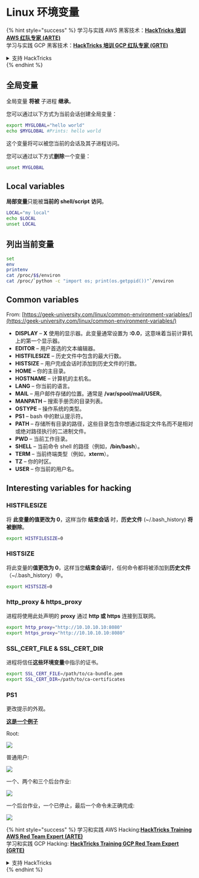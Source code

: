 # Linux 环境变量

{% hint style="success" %}
学习与实践 AWS 黑客技术：<img src="/.gitbook/assets/arte.png" alt="" data-size="line">[**HackTricks 培训 AWS 红队专家 (ARTE)**](https://training.hacktricks.xyz/courses/arte)<img src="/.gitbook/assets/arte.png" alt="" data-size="line">\
学习与实践 GCP 黑客技术：<img src="/.gitbook/assets/grte.png" alt="" data-size="line">[**HackTricks 培训 GCP 红队专家 (GRTE)**<img src="/.gitbook/assets/grte.png" alt="" data-size="line">](https://training.hacktricks.xyz/courses/grte)

<details>

<summary>支持 HackTricks</summary>

* 查看 [**订阅计划**](https://github.com/sponsors/carlospolop)!
* **加入** 💬 [**Discord 群组**](https://discord.gg/hRep4RUj7f) 或 [**Telegram 群组**](https://t.me/peass) 或 **关注** 我们的 **Twitter** 🐦 [**@hacktricks\_live**](https://twitter.com/hacktricks\_live)**.**
* **通过向** [**HackTricks**](https://github.com/carlospolop/hacktricks) 和 [**HackTricks Cloud**](https://github.com/carlospolop/hacktricks-cloud) GitHub 仓库提交 PR 分享黑客技巧。

</details>
{% endhint %}

## 全局变量

全局变量 **将被** 子进程 **继承**。

您可以通过以下方式为当前会话创建全局变量：
```bash
export MYGLOBAL="hello world"
echo $MYGLOBAL #Prints: hello world
```
这个变量将可以被您当前的会话及其子进程访问。

您可以通过以下方式**删除**一个变量：
```bash
unset MYGLOBAL
```
## Local variables

**局部变量**只能被**当前的 shell/script** **访问**。
```bash
LOCAL="my local"
echo $LOCAL
unset LOCAL
```
## 列出当前变量
```bash
set
env
printenv
cat /proc/$$/environ
cat /proc/`python -c "import os; print(os.getppid())"`/environ
```
## Common variables

From: [https://geek-university.com/linux/common-environment-variables/](https://geek-university.com/linux/common-environment-variables/)

* **DISPLAY** – **X** 使用的显示器。此变量通常设置为 **:0.0**，这意味着当前计算机上的第一个显示器。
* **EDITOR** – 用户首选的文本编辑器。
* **HISTFILESIZE** – 历史文件中包含的最大行数。
* **HISTSIZE** – 用户完成会话时添加到历史文件的行数。
* **HOME** – 你的主目录。
* **HOSTNAME** – 计算机的主机名。
* **LANG** – 你当前的语言。
* **MAIL** – 用户邮件存储的位置。通常是 **/var/spool/mail/USER**。
* **MANPATH** – 搜索手册页的目录列表。
* **OSTYPE** – 操作系统的类型。
* **PS1** – bash 中的默认提示符。
* **PATH** – 存储所有目录的路径，这些目录包含你想通过指定文件名而不是相对或绝对路径执行的二进制文件。
* **PWD** – 当前工作目录。
* **SHELL** – 当前命令 shell 的路径（例如，**/bin/bash**）。
* **TERM** – 当前终端类型（例如，**xterm**）。
* **TZ** – 你的时区。
* **USER** – 你当前的用户名。

## Interesting variables for hacking

### **HISTFILESIZE**

将 **此变量的值更改为 0**，这样当你 **结束会话** 时，**历史文件** (\~/.bash\_history) **将被删除**。
```bash
export HISTFILESIZE=0
```
### **HISTSIZE**

将此变量的**值更改为 0**，这样当您**结束会话**时，任何命令都将被添加到**历史文件**（\~/.bash\_history）中。
```bash
export HISTSIZE=0
```
### http\_proxy & https\_proxy

进程将使用此处声明的 **proxy** 通过 **http 或 https** 连接到互联网。
```bash
export http_proxy="http://10.10.10.10:8080"
export https_proxy="http://10.10.10.10:8080"
```
### SSL\_CERT\_FILE & SSL\_CERT\_DIR

进程将信任**这些环境变量**中指示的证书。
```bash
export SSL_CERT_FILE=/path/to/ca-bundle.pem
export SSL_CERT_DIR=/path/to/ca-certificates
```
### PS1

更改提示的外观。

[**这是一个例子**](https://gist.github.com/carlospolop/43f7cd50f3deea972439af3222b68808)

Root:

![](<../.gitbook/assets/image (897).png>)

普通用户:

![](<../.gitbook/assets/image (740).png>)

一个、两个和三个后台作业:

![](<../.gitbook/assets/image (145).png>)

一个后台作业，一个已停止，最后一个命令未正确完成:

![](<../.gitbook/assets/image (715).png>)


{% hint style="success" %}
学习和实践 AWS Hacking:<img src="/.gitbook/assets/arte.png" alt="" data-size="line">[**HackTricks Training AWS Red Team Expert (ARTE)**](https://training.hacktricks.xyz/courses/arte)<img src="/.gitbook/assets/arte.png" alt="" data-size="line">\
学习和实践 GCP Hacking: <img src="/.gitbook/assets/grte.png" alt="" data-size="line">[**HackTricks Training GCP Red Team Expert (GRTE)**<img src="/.gitbook/assets/grte.png" alt="" data-size="line">](https://training.hacktricks.xyz/courses/grte)

<details>

<summary>支持 HackTricks</summary>

* 查看 [**订阅计划**](https://github.com/sponsors/carlospolop)!
* **加入** 💬 [**Discord 群组**](https://discord.gg/hRep4RUj7f) 或 [**telegram 群组**](https://t.me/peass) 或 **在** **Twitter** 🐦 [**@hacktricks\_live**](https://twitter.com/hacktricks\_live)**上关注我们。**
* **通过向** [**HackTricks**](https://github.com/carlospolop/hacktricks) 和 [**HackTricks Cloud**](https://github.com/carlospolop/hacktricks-cloud) github 仓库提交 PR 来分享黑客技巧。

</details>
{% endhint %}

